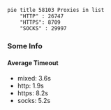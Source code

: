 
```mermaid
pie title 58103 Proxies in list
    "HTTP" : 26747
    "HTTPS": 8709
    "SOCKS" : 29997
```

### Some Info
#### Average Timeout

- mixed: 3.6s
- http: 1.9s
- https: 8.2s
- socks: 5.2s